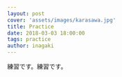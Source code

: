 ```yaml
---
layout: post
cover: 'assets/images/karasawa.jpg'
title: Practice
date: 2018-03-03 18:00:00
tags: practice
author: inagaki
---
```


<p>練習です。練習です。

